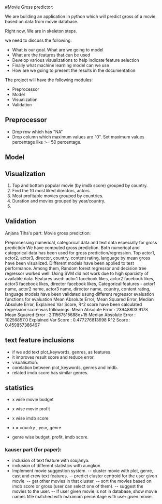 #Movie Gross predictor:

We are building an application in python which will predict gross of a movie based on data from movie database. 


Right now, We are in skeleton steps. 


we need to discuss the following:
- What is our goal. What are we going to model
- What are the features that can be used
- Develop various visualizations to help indicate feature selection
- Finally what machine learning model can we use
- How are we going to present the results in the documentation


The project will have the following modules:
- Preprocessor
- Model
- Visualization
- Validation

## Preprocessor 

- Drop row which has "NA"
- Drop column which maximum values are "0". Set maximum values percentage like >= 50 percentage.

## Model
## Visualization
1. Top and bottom popular movie (by imdb score) grouped by country.
2. Find the 10 most liked directors, actors.
3. Most profitable movies grouped by countries. 
4. Duration and movies grouped by year/country.
5.  
## Validation


Anjana Tiha's part:
Movie gross prediction:

Preprocessing numerical, categorical data and text data especially for gross prediction
We have computed gross prediction. Both numerical and categorical data has been used for gross prediction/regression.
Top actor1, actor2, actor3, director, country, content rating, language by mean gross have been visualized.
Different models have been applied to test performance.
Among them, Random forest regressor and decision tree regressor worked well.
Using SVM did not work due to high sparcisty of available data.
Features used: actor1 facebook likes, actor2 facebook likes, actor3 facebook likes, director facebook likes,
Categorical features - actor1 name, actor2 name, actor3 name, director name, country, content rating, language
models have been validated usung different regressor evaluation functions
for evaluation Mean Absolute Error, Mean Squared Error, Median Absolute Error, Explained Var Score, R^2 score have been calculated
regression score was followings:
Mean Absolute Error    : 23948803.9178
Mean Squared Error     : 2.11567515688e+15
Median Absolute Error  : 10256857.0
Explained Var Score    : 0.477276813998
R^2 Score              : 0.459857366497


## text feature inclusions
- if we add text plot_keywords, genres, as features. 
- it improves result score and reduce error. 
- visualisation: 
- corelation between plot_keywords, genres and imdb.
- related imdb score has similar genres. 
## statistics 
- x wise movie budget 
- x wise movie profit
- x wise imdb score
- x = country , year, genre

- genre wise budget, profit, imdb score.

### kauser part (for paper):
- inclusion of text feature with soujanya. 
- inclusion of different statistics with aungkon.
- Implement movie suggestion system.
-- cluster movie with plot, genre, cast and crew text features.
-- predict cluster centroid for the user given movie.
-- get other movies in that cluster.
-- sort the movies based on imdb score or gross (user can select one of them).
-- suggest the movies to the user.
-- If user given movie is not in database, show movie names title matched with maximum percentage with user given movie.









